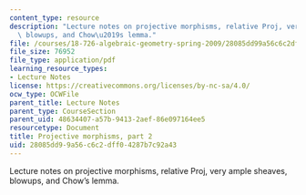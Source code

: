 ```yaml
---
content_type: resource
description: "Lecture notes on projective morphisms, relative Proj, very ample sheaves,\
  \ blowups, and Chow\u2019s lemma."
file: /courses/18-726-algebraic-geometry-spring-2009/28085dd99a56c6c2dff04287b7c92a43_MIT18_726s09_lec10_projective2.pdf
file_size: 76952
file_type: application/pdf
learning_resource_types:
- Lecture Notes
license: https://creativecommons.org/licenses/by-nc-sa/4.0/
ocw_type: OCWFile
parent_title: Lecture Notes
parent_type: CourseSection
parent_uid: 48634407-a57b-9413-2aef-86e097164ee5
resourcetype: Document
title: Projective morphisms, part 2
uid: 28085dd9-9a56-c6c2-dff0-4287b7c92a43
---
```

Lecture notes on projective morphisms, relative Proj, very ample sheaves, blowups, and Chow’s lemma.